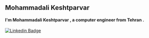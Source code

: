 ## Mohammadali Keshtparvar
####  I'm Mohammadali Keshtparvar , a computer engineer from Tehran .

[![Linkedin Badge](https://img.shields.io/badge/-LinkedIn-0e76a8?style=flat-square&logo=Linkedin&logoColor=white)](https://www.linkedin.com/feed/)
<!--[![Instagram Badge](https://img.shields.io/badge/-Instagram-e4405f?style=flat-square&logo=Instagram&logoColor=white)](https://www.instagram.com/mohammadali_keshtparvar/)
[![Telegram Badge](https://img.shields.io/badge/-Telegram-0088cc?style=flat-square&logo=Telegram&logoColor=white)](https://t.me/mohammad_kp20)-->



<!-- 📈 **My GitHub Stats:** -->
<!-- </br>
  <img align="center" src="https://github-readme-stats.vercel.app/api?username=MohammadaliKeshtparvar&count_private=true&show_icons=true&theme=gruvbox&bg_color=40,0C1C08,225217" alt="MohammadaliKeshtparvar's GitHub stats"/>
</br>
</br>
<img align="center" src="https://github-readme-stats.vercel.app/api/top-langs/?username=MohammadaliKeshtparvar&hide=jupyter%20notebook,shell&langs_count=8&theme=gruvbox&bg_color=-40,225217,0C1C08&layout=compact" alt="MohammadaliKeshtparvar's GitHub stats"/>
 -->


